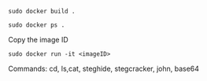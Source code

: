 ```
sudo docker build .
```
```
sudo docker ps .
```
Copy the image ID
```
sudo docker run -it <imageID>
```
Commands: cd, ls,cat, steghide, stegcracker, john, base64
